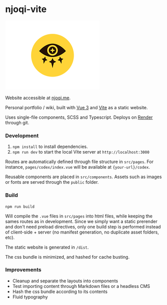 # njoqi-vite
![njoqi logo](project-logo.png "njoqi")

Website accessible at [njoqi.me](https://njoqi.me).

Personal portfolio / wiki, built with [Vue 3](https://v3.vuejs.org/) and [Vite](https://vitejs.dev/) as a static website.

Uses single-file components, SCSS and Typescript.
Deploys on [Render](https://render.com/) through git.

### Development

1. `npm install` to install dependencies.
2. `npm run dev` to start the local Vite server at `http://localhost:3000`

Routes are automatically defined through file structure in `src/pages`. For instance, `pages/codex/index.vue` will be available at `{your-url}/codex`.

Reusable components are placed in `src/components`.
Assets such as images or fonts are served through the `public` folder.

### Build

`npm run build`

Will compile the `.vue` files in `src/pages` into html files, while keeping the sames routes as in development.
Since we simply want a static prerender and don't need preload directives, only one build step is performed instead of client-side + server (no manifest generation, no duplicate asset folders, etc).

The static website is generated in `/dist`.

The css bundle is minimized, and hashed for cache busting.

### Improvements

- Cleanup and separate the layouts into components
- Test importing content through Markdown files or a headless CMS
- Hash the css bundle according to its contents
- Fluid typography